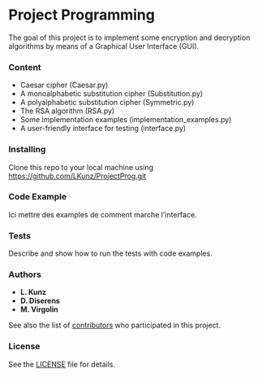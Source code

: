 # Project Programming

The goal of this project is to implement some encryption and decryption algorithms by means of a Graphical User Interface (GUI).

### Content
* Caesar cipher (Caesar.py)
* A monoalphabetic substitution cipher (Substitution.py)
* A polyalphabetic substitution cipher (Symmetric.py)
* The RSA algorithm (RSA.py)
* Some implementation examples (implementation_examples.py)
* A user-friendly interface for testing (interface.py)

### Installing

Clone this repo to your local machine using https://github.com/LKunz/ProjectProg.git 

### Code Example

Ici mettre des examples de comment marche l'interface.

### Tests

Describe and show how to run the tests with code examples.

### Authors

* **L. Kunz**
* **D. Diserens**
* **M. Virgolin**

See also the list of [contributors](https://github.com/LKunz/ProjectProg/contributors) who participated in this project.

### License

See the [LICENSE](LICENSE) file for details.
